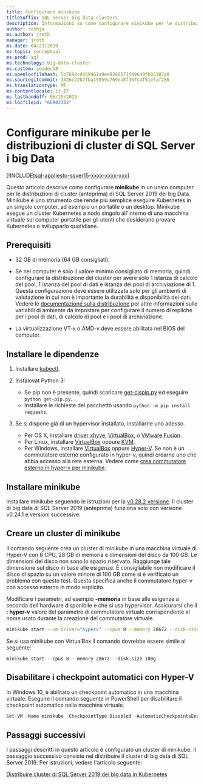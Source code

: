 ```yaml
---
title: Configurare minikube
titleSuffix: SQL Server big data clusters
description: Informazioni su come configurare minikube per le distribuzioni di cluster (anteprima) di SQL Server 2019 dei big data in un singolo computer.
author: rothja
ms.author: jroth
manager: jroth
ms.date: 04/23/2019
ms.topic: conceptual
ms.prod: sql
ms.technology: big-data-cluster
ms.custom: seodec18
ms.openlocfilehash: 5b7698cd439461a9ee9280571f49649fb03387a8
ms.sourcegitcommit: 3026c22b7fba19059a769ea5f367c4f51efaf286
ms.translationtype: MT
ms.contentlocale: it-IT
ms.lasthandoff: 06/15/2019
ms.locfileid: "66803102"
---
```

# <a name="configure-minikube-for-sql-server-big-data-cluster-deployments"></a>Configurare minikube per le distribuzioni di cluster di SQL Server i big Data

[!INCLUDE[tsql-appliesto-ssver15-xxxx-xxxx-xxx](../includes/tsql-appliesto-ssver15-xxxx-xxxx-xxx.md)]

Questo articolo descrive come configurare **minikube** in un unico computer per le distribuzioni di cluster (anteprima) di SQL Server 2019 dei big Data. Minikube è uno strumento che rende più semplice eseguire Kubernetes in un singolo computer, ad esempio un portatile o un desktop. Minikube esegue un cluster Kubernetes a nodo singolo all'interno di una macchina virtuale sul computer portatile per gli utenti che desiderano provare Kubernetes o svilupparlo quotidiane. 

## <a name="prerequisites"></a>Prerequisiti

- 32 GB di memoria (64 GB consigliati).

- Se nel computer è solo il valore minimo consigliato di memoria, quindi configurare la distribuzione del cluster per avere solo 1 istanza di calcolo del pool, 1 istanza del pool di dati e istanza del pool di archiviazione di 1. Questa configurazione deve essere utilizzata solo per gli ambienti di valutazione in cui non è importante la durabilità e disponibilità dei dati. Vedere le [documentazione sulla distribuzione](deployment-guidance.md#configfile) per altre informazioni sulle variabili di ambiente da impostare per configurare il numero di repliche per i pool di dati, di calcolo di pool e i pool di archiviazione.

- La virtualizzazione VT-x o AMD-v deve essere abilitata nel BIOS del computer.

## <a name="install-dependencies"></a>Installare le dipendenze

1. Installare [kubectl](https://kubernetes.io/docs/tasks/tools/install-kubectl/).

1. Instalovat Python 3:
   - Se pip non è presente, quindi scaricare [get-clspip.py](https://bootstrap.pypa.io/get-pip.py) ed eseguire `python get-pip.py`.
   - Installare le richieste del pacchetto usando `python -m pip install requests`.

1. Se si dispone già di un hypervisor installato, installarne uno adesso.
   - Per OS X, installare [driver xhyve](https://git.k8s.io/minikube/docs/drivers.md), [VirtualBox](https://www.virtualbox.org/wiki/Downloads), o [VMware Fusion](https://www.vmware.com/products/fusion).
   - Per Linux, installare [VirtualBox](https://www.virtualbox.org/wiki/Downloads) oppure [KVM](https://www.linux-kvm.org/).
   - Per Windows, installare [VirtualBox](https://www.virtualbox.org/wiki/Downloads) oppure [Hyper-V](https://msdn.microsoft.com/virtualization/hyperv_on_windows/quick_start/walkthrough_install). Se non è un commutatore esterno configurato in hyper-v, quindi crearne uno che abbia accesso alla rete esterna.  Vedere come [crea commutatore esterno in hyper-v per minikube](https://blogs.msdn.microsoft.com/wasimbloch/2017/01/23/setting-up-kubernetes-on-windows10-laptop-with-minikube/).

## <a name="install-minikube"></a>Installare minikube

Installare minikube seguendo le istruzioni per la [v0.28.2 versione](https://github.com/kubernetes/minikube/releases/tag/v0.28.2). Il cluster di big data di SQL Server 2019 (anteprima) funziona solo con versione v0.24.1 e versioni successive.

## <a name="create-a-minikube-cluster"></a>Creare un cluster di minikube

Il comando seguente crea un cluster di minikube in una macchina virtuale di Hyper-V con 8 CPU, 28 GB di memoria e dimensioni del disco da 100 GB. Le dimensioni del disco non sono lo spazio riservato.  Raggiunge tale dimensione sul disco in base alle esigenze.  È consigliabile non modificare il disco di spazio su un valore minore di 100 GB come si è verificato un problema con questo test. Questa specifica anche il commutatore hyper-v con accesso esterno in modo esplicito.

Modificare i parametri, ad esempio **-memoria** in base alle esigenze a seconda dell'hardware disponibile e che si usa hypervisor.  Assicurarsi che il **: hyper-v** valore del parametro di commutatore virtuale corrispondente al nome usato durante la creazione del commutatore virtuale.

```bash
minikube start --vm-driver="hyperv" --cpus 8 --memory 28672 --disk-size 100g --hyperv-virtual-switch "External"
```

Se si usa minikube con VirtualBox il comando dovrebbe essere simile al seguente:

```base
minikube start --cpus 8 --memory 28672 --disk-size 100g
```

## <a name="disable-automatic-checkpoint-with-hyper-v"></a>Disabilitare i checkpoint automatici con Hyper-V

In Windows 10, è abilitato un checkpoint automatico in una macchina virtuale. Eseguire il comando seguente in PowerShell per disabilitare il checkpoint automatico nella macchina virtuale.

```PowerShell
Set-VM -Name minikube -CheckpointType Disabled -AutomaticCheckpointsEnabled $false
```

## <a name="next-steps"></a>Passaggi successivi

I passaggi descritti in questo articolo è configurato un cluster di minikube. Il passaggio successivo consiste nel distribuire il cluster di big data di SQL Server 2019. Per istruzioni, vedere l'articolo seguente:

[Distribuire cluster di SQL Server 2019 dei big data in Kubernetes](deployment-guidance.md#deploy)
